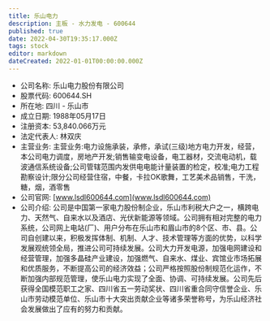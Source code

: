 ```yaml
---
title: 乐山电力
description: 主板 - 水力发电 - 600644
published: true
date: 2022-04-30T19:35:17.000Z
tags: stock
editor: markdown
dateCreated: 2022-01-01T00:00:00.000Z
---
```


- 公司名称: 乐山电力股份有限公司
- 股票代码: 600644.SH
- 所在地: 四川 - 乐山市
- 成立日期: 1988年05月17日
- 注册资本: 53,840.066万元
- 法定代表人: 林双庆
- 主营业务: 主营业务:电力设施承装，承修，承试(三级)地方电力开发，经营，本公司电力调度，房地产开发;销售输变电设备，电工器材，交流电动机，载波通信系统设备;公司管辖范围内发供电电能计量装置的检定，校准;电力工程勘察设计;限分公司经营住宿，中餐，卡拉OK歌舞，工艺美术品销售，干洗，糖，烟，酒零售
- 公司官网: [www.lsdl600644.com](www.lsdl600644.com)
- 公司介绍: 公司是中国第一家电力股份制企业，乐山市利税大户之一，横跨电力、天然气、自来水以及酒店、光伏新能源等领域。公司拥有相对完整的电力系统，公司网上电站(厂)、用户分布在乐山市和眉山市的8个区、市、县。公司自创建以来，积极发挥体制、机制、人才、技术管理等方面的优势，以科学发展观统领全局，推进公司可持续发展。公司大力开发电源，加强电网建设和经营管理，加强多晶硅产业建设，加强燃气、自来水、煤业、宾馆业市场拓展和优质服务，不断提高公司的经济效益；公司严格按照股份制规范化运作，不断加强内部规范管理，使乐山电力实现了全面、协调、可持续发展。公司先后获得全国模范职工之家、四川省五一劳动奖状、四川省重合同守信誉企业、乐山市劳动模范单位、乐山市十大突出贡献企业等诸多荣誉称号，为乐山经济社会发展做出了应有的努力和贡献。


